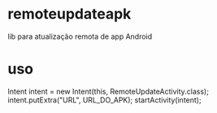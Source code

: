 # remoteupdateapk
lib para atualização remota de app Android

# uso

Intent intent = new Intent(this, RemoteUpdateActivity.class);
intent.putExtra("URL", URL_DO_APK);
startActivity(intent);

